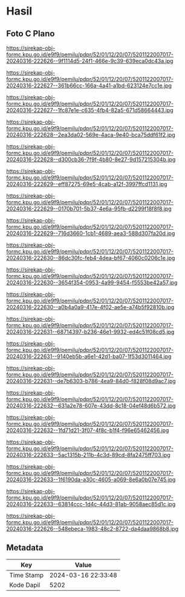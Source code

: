 # Hasil

## Foto C Plano

https://sirekap-obj-formc.kpu.go.id/e9f9/pemilu/pdpr/52/01/12/20/07/5201122007017-20240316-222626--9f1114d5-24f1-466e-9c39-639eca0dc43a.jpg

https://sirekap-obj-formc.kpu.go.id/e9f9/pemilu/pdpr/52/01/12/20/07/5201122007017-20240316-222627--361b66cc-166a-4a41-a1bd-623124e7cc1e.jpg

https://sirekap-obj-formc.kpu.go.id/e9f9/pemilu/pdpr/52/01/12/20/07/5201122007017-20240316-222627--1fc87e1e-c635-4fb4-82a5-671d58664443.jpg

https://sirekap-obj-formc.kpu.go.id/e9f9/pemilu/pdpr/52/01/12/20/07/5201122007017-20240316-222628--2ea3da02-569e-4aca-9e40-bca75ddf61f2.jpg

https://sirekap-obj-formc.kpu.go.id/e9f9/pemilu/pdpr/52/01/12/20/07/5201122007017-20240316-222628--d300cb36-7f9f-4b80-8e27-9d157215304b.jpg

https://sirekap-obj-formc.kpu.go.id/e9f9/pemilu/pdpr/52/01/12/20/07/5201122007017-20240316-222629--eff87275-69e5-4cab-a12f-3997ffcd1131.jpg

https://sirekap-obj-formc.kpu.go.id/e9f9/pemilu/pdpr/52/01/12/20/07/5201122007017-20240316-222629--0170b701-5b37-4e6a-95fb-d2299f18f8f8.jpg

https://sirekap-obj-formc.kpu.go.id/e9f9/pemilu/pdpr/52/01/12/20/07/5201122007017-20240316-222629--716d3660-1cb1-4689-aea3-588d307fa20d.jpg

https://sirekap-obj-formc.kpu.go.id/e9f9/pemilu/pdpr/52/01/12/20/07/5201122007017-20240316-222630--86dc30fc-feb4-4dea-bf67-4060c0206c1e.jpg

https://sirekap-obj-formc.kpu.go.id/e9f9/pemilu/pdpr/52/01/12/20/07/5201122007017-20240316-222630--3654f354-0953-4a99-9454-f5553be42a57.jpg

https://sirekap-obj-formc.kpu.go.id/e9f9/pemilu/pdpr/52/01/12/20/07/5201122007017-20240316-222630--a0b4a0a9-417e-4f02-ae5e-a74b5f92810b.jpg

https://sirekap-obj-formc.kpu.go.id/e9f9/pemilu/pdpr/52/01/12/20/07/5201122007017-20240316-222631--68714397-b236-46e1-9932-ed4c51f08cd5.jpg

https://sirekap-obj-formc.kpu.go.id/e9f9/pemilu/pdpr/52/01/12/20/07/5201122007017-20240316-222631--9140eb5b-a6e1-42d1-ba07-1f53d3011464.jpg

https://sirekap-obj-formc.kpu.go.id/e9f9/pemilu/pdpr/52/01/12/20/07/5201122007017-20240316-222631--de7b6303-b786-4ea9-84d0-f828f08d9ac7.jpg

https://sirekap-obj-formc.kpu.go.id/e9f9/pemilu/pdpr/52/01/12/20/07/5201122007017-20240316-222632--631a2e78-607e-43dd-8c18-04ef48d6b572.jpg

https://sirekap-obj-formc.kpu.go.id/e9f9/pemilu/pdpr/52/01/12/20/07/5201122007017-20240316-222632--1fd71d21-3f07-4f8c-b1f4-f96e65462456.jpg

https://sirekap-obj-formc.kpu.go.id/e9f9/pemilu/pdpr/52/01/12/20/07/5201122007017-20240316-222633--5ac1315b-211b-4c3d-89cd-8fa2475ff703.jpg

https://sirekap-obj-formc.kpu.go.id/e9f9/pemilu/pdpr/52/01/12/20/07/5201122007017-20240316-222633--1f6190da-a30c-4605-a069-8e6a0b07e745.jpg

https://sirekap-obj-formc.kpu.go.id/e9f9/pemilu/pdpr/52/01/12/20/07/5201122007017-20240316-222633--63814ccc-1d4c-44d3-81ab-9058aec85d1c.jpg

https://sirekap-obj-formc.kpu.go.id/e9f9/pemilu/pdpr/52/01/12/20/07/5201122007017-20240316-222626--548ebeca-1983-48c2-8722-da4daa9868b8.jpg


## Metadata

| Key        | Value               |
| ---------- | ------------------- |
| Time Stamp | 2024-03-16 22:33:48 |
| Kode Dapil | 5202                |



